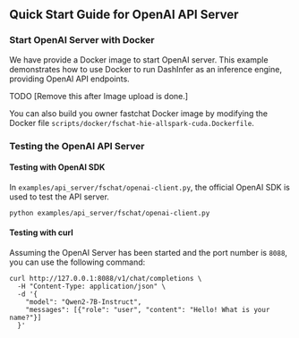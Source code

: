 ## Quick Start Guide for OpenAI API Server

### Start OpenAI Server with Docker

We have provide a Docker image to start OpenAI server.
This example demonstrates how to use Docker to run DashInfer as an inference engine, providing OpenAI API endpoints.

TODO [Remove this after Image upload is done.]

You can also build you owner fastchat Docker image by modifying the Docker file `scripts/docker/fschat-hie-allspark-cuda.Dockerfile`.

### Testing the OpenAI API Server

#### Testing with OpenAI SDK
In `examples/api_server/fschat/openai-client.py`, the official OpenAI SDK is used to test the API server.

```shell
python examples/api_server/fschat/openai-client.py
```

#### Testing with curl
Assuming the OpenAI Server has been started and the port number is `8088`, you can use the following command:

```shell
curl http://127.0.0.1:8088/v1/chat/completions \
  -H "Content-Type: application/json" \
  -d '{
    "model": "Qwen2-7B-Instruct",
    "messages": [{"role": "user", "content": "Hello! What is your name?"}]
  }'
```

